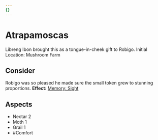 ```yaml
---
{}
---
```

# Atrapamoscas
Libreng Ibon brought this as a tongue-in-cheek gift to Robigo.
Initial Location: Mushroom Farm
## Consider
Robigo was so pleased he made sure the small token grew to stunning proportions.
**Effect:** [Memory: Sight](https://uadaf.theevilroot.xyz/rowenarium/elements/mem.sight)
## Aspects
- Nectar 2
- Moth 1
- Grail 1
- #Comfort